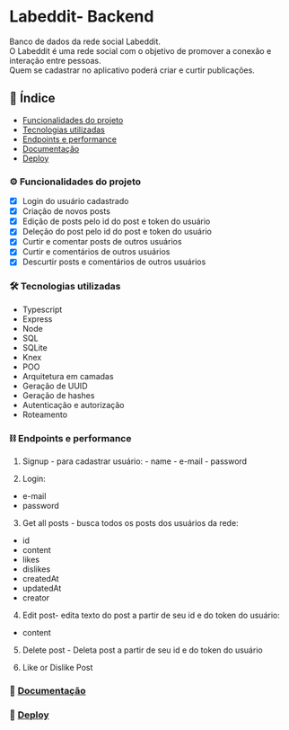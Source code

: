 # Labeddit- Backend

Banco de dados da rede social Labeddit. <br/>
O Labeddit é uma rede social com o objetivo de promover a conexão e interação entre pessoas.  <br/>
Quem se cadastrar no aplicativo poderá criar e curtir publicações. <br/>

## :link: Índice
- <a href="#funcionalidades">Funcionalidades do projeto</a>
- <a href="#tecnologias">Tecnologias utilizadas</a>
- <a href="#endpoints">Endpoints e performance</a>
- <a href="#documentacao">Documentação</a>
- <a href="#deploy">Deploy</a>

### :gear: Funcionalidades do projeto

  - [x] Login do usuário cadastrado
  - [x] Criação de novos posts
  - [x] Edição de posts pelo id do post e token do usuário
  - [x] Deleção do post pelo id do post e token do usuário
  - [x] Curtir e comentar posts de outros usuários
  - [x] Curtir e comentários de outros usuários
  - [x] Descurtir posts e comentários de outros usuários

### :hammer_and_wrench: Tecnologias utilizadas

- Typescript
- Express
- Node
- SQL
- SQLite
- Knex
- POO
- Arquitetura em camadas
- Geração de UUID
- Geração de hashes
- Autenticação e autorização
- Roteamento

### :chains: Endpoints e performance

  1. Signup -  para cadastrar usuário:
    - name
    - e-mail
    - password
   
2. Login:
  - e-mail
  - password
  
3. Get all posts - busca todos os posts dos usuários da rede:
  - id
  - content
  - likes
  - dislikes
  - createdAt
  - updatedAt
  - creator
  
4. Edit post- edita texto do post a partir de seu id e do token do usuário:
- content

5. Delete post - Deleta post a partir de seu id e do token do usuário

6. Like or Dislike Post

### :link: [Documentação](https://documenter.getpostman.com/view/24460604/2s93Xu3kwW)
### :link: [Deploy](https://labeddit-back.onrender.com)






